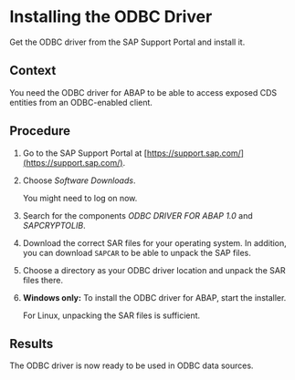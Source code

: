 <!-- loio8dcb3db0e712419da9dbfde536b84ba3 -->

# Installing the ODBC Driver

Get the ODBC driver from the SAP Support Portal and install it.



## Context

You need the ODBC driver for ABAP to be able to access exposed CDS entities from an ODBC-enabled client.



## Procedure

1.  Go to the SAP Support Portal at [https://support.sap.com/](https://support.sap.com/).

2.  Choose *Software Downloads*.

    You might need to log on now.

3.  Search for the components *ODBC DRIVER FOR ABAP 1.0* and *SAPCRYPTOLIB*.

4.  Download the correct SAR files for your operating system. In addition, you can download `SAPCAR` to be able to unpack the SAP files.

5.  Choose a directory as your ODBC driver location and unpack the SAR files there.

6.  **Windows only:** To install the ODBC driver for ABAP, start the installer.

    For Linux, unpacking the SAR files is sufficient.




<a name="loio8dcb3db0e712419da9dbfde536b84ba3__result_dhx_zzw_5qb"/>

## Results

The ODBC driver is now ready to be used in ODBC data sources.


